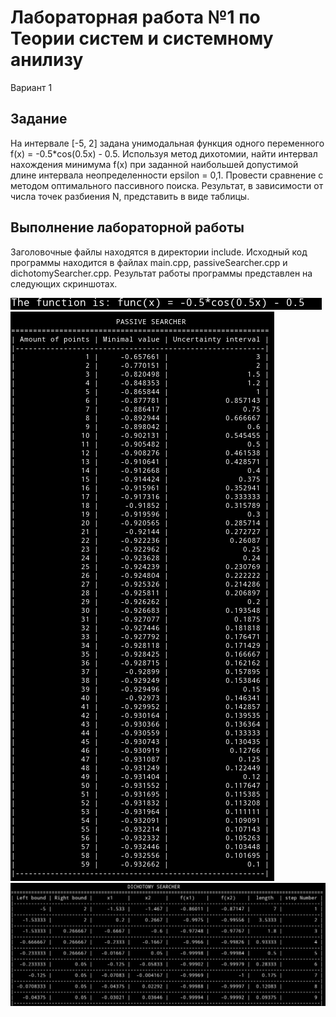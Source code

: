 # Лабораторная работа №1 по Теории систем и системному анилизу

Вариант 1

## Задание
На интервале [-5, 2] задана унимодальная функция одного переменного f(x) = -0.5*cos(0.5x) - 0.5. Используя метод дихотомии, найти  интервал  нахождения  минимума f(x) при  заданной  наибольшей допустимой  длине  интервала  неопределенности epsilon = 0,1. Провести сравнение с методом оптимального пассивного поиска. Результат, в зависимости от числа точек разбиения N, представить в виде таблицы.

## Выполнение лабораторной работы
Заголовочные файлы находятся в директории include. Исходный код программы находится в файлах main.cpp, passiveSearcher.cpp и dichotomySearcher.cpp. Результат работы программы представлен на следующих скриншотах.

![lab01](/screenshots/1.png "Функция для анализа")
![lab01](/screenshots/2.png "Оптимальный пассивный поиск")
![lab01](/screenshots/3.png "Последовательный поиск методом дихотомии")

